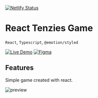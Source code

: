 [![Netlify Status](https://api.netlify.com/api/v1/badges/9f5aa8a7-ca68-4f6b-9661-f689927b64c4/deploy-status)](https://app.netlify.com/sites/tenzigame/deploys)

# React Tenzies Game

`React`, `Typescript`, `@emotion/styled`

[![Live Demo](https://user-images.githubusercontent.com/70297692/212308275-e85bcb74-3174-40c8-bb15-47773e18bb52.svg)](https://tenzigame.netlify.app) [![Figma](https://img.shields.io/badge/figma-%23F24E1E.svg?style=for-the-badge&logo=figma&logoColor=white)](
https://www.figma.com/file/FqsxRUhAaXM4ezddQK0CdR/Tenzies)

## Features

Simple game created with react.

![preview](https://user-images.githubusercontent.com/70297692/201550235-693577d4-c748-4679-8c8b-ad5c9f322f59.png)
